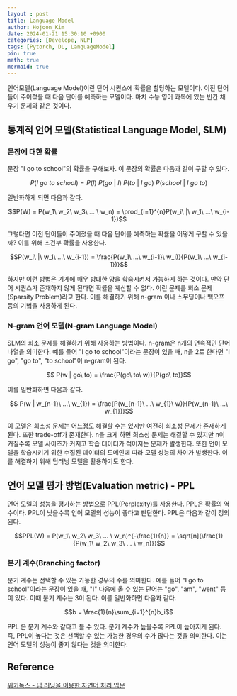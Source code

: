 ```yaml
---
layout : post
title: Language Model
author: Hojoon_Kim
date: 2024-01-21 15:30:10 +0900
categories: [Develope, NLP]
tags: [Pytorch, DL, LanguageModel]
pin: true
math: true
mermaid: true
---
```

언어모델(Language Model)이란  단어 시퀀스에 확률을 할당하는 모델이다. 이전 단어들이 주어졌을 때 다음 단어를 예측하는 모델이다. 마치 수능 영어 과목에 있는 빈칸 채우기 문제와 같은 것이다.

## 통계적 언어 모델(Statistical Language Model, SLM)

### 문장에 대한 확률
문장 "I go to school"의 확률을 구해보자. 이 문장의 확률은 다음과 같이 구할 수 있다.

$$P(I\ go\ to\ school) = P(I)\ P(go\ |\ I)\ P(to\ |\ I\ go)\ P(school\ |\ I\ go\ to)$$

일반화하게 되면 다음과 같다.

$$P(W) = P(w_1\ w_2\ w_3\ ... \ w_n) = \prod_{i=1}^{n}P(w_i\ |\ w_1\ ...\ w_{i-1})$$

그렇다면 이전 단어들이 주어졌을 때 다음 단어를 예측하는 확률을 어떻게 구할 수 있을까? 이를 위해 조건부 확률을 사용한다.

$$P(w_i\ |\ w_1\ ...\ w_{i-1}) = \frac{P(w_1\ ...\ w_{i-1}\ w_i)}{P(w_1\ ...\ w_{i-1})}$$

하지만 이런 방법은 기계에 매우 방대한 양을 학습시켜서 가능하게 하는 것이다. 만약 단어 시퀀스가 존재하지 않게 된다면 확률을 계산할 수 없다. 이런 문제를 희소 문제(Sparsity Problem)라고 한다. 이를 해결하기 위해 n-gram 이나 스무딩이나 백오프 등의 기법을 사용하게 된다.

### N-gram 언어 모델(N-gram Language Model)
SLM의 희소 문제를 해결하기 위해 사용하는 방법이다. n-gram은 n개의 연속적인 단어 나열을 의미한다. 예를 들어 "I go to school"이라는 문장이 있을 때, n을 2로 한다면 "I go", "go to", "to school"이 n-gram이 된다. 

$$ P(w | go\ to) = \frac{P(go\ to\ w)}{P(go\ to)}$$

이를 일반화하면 다음과 같다.

$$ P(w | w_{n-1}\ ...\ w_{1}) = \frac{P(w_{n-1}\ ...\ w_{1}\ w)}{P(w_{n-1}\ ...\ w_{1})}$$

이 모델은 희소성 문제는 어느정도 해결할 수는 있지만 여전히 희소성 문제가 존재하게 된다. 또한 trade-off가 존재한다. n을 크게 하면 희소성 문제는 해결할 수 있지만 n이 커질수록 모델 사이즈가 커지고 학습 데이터가 적어지는 문제가 발생한다. 또한 언어 모델을 학습시키기 위한 수집된 데이터의 도메인에 따라 모델 성능의 차이가 발생한다. 이를 해결하기 위해 딥러닝 모델을 활용하기도 한다.

## 언어 모델 평가 방법(Evaluation metric) - PPL
언어 모델의 성능을 평가하는 방법으로 PPL(Perplexity)를 사용한다. PPL은 확률의 역수이다. PPL이 낮을수록 언어 모델의 성능이 좋다고 판단한다. PPL은 다음과 같이 정의된다.

$$PPL(W) = P(w_1\ w_2\ w_3\ ... \ w_n)^{-\frac{1}{n}} = \sqrt[n]{\frac{1}{P(w_1\ w_2\ w_3\ ... \ w_n)}}$$

### 분기 계수(Branching factor)
분기 계수는 선택할 수 있는 가능한 경우의 수를 의미한다. 예를 들어 "I go to school"이라는 문장이 있을 때, "I" 다음에 올 수 있는 단어는 "go", "am", "went" 등이 있다. 이때 분기 계수는 3이 된다. 이를 일반화하면 다음과 같다.

$$b = \frac{1}{n}\sum_{i=1}^{n}b_i$$

PPL 은 분기 계수와 같다고 볼 수 있다. 분기 계수가 높을수록 PPL이 높아지게 된다. 즉, PPL이 높다는 것은 선택할 수 있는 가능한 경우의 수가 많다는 것을 의미한다. 이는 언어 모델의 성능이 좋지 않다는 것을 의미한다.


## Reference
[위키독스 - 딥 러닝을 이용한 자연어 처리 입문](https://wikidocs.net/book/2155)